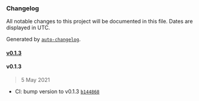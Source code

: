 ### Changelog

All notable changes to this project will be documented in this file. Dates are displayed in UTC.

Generated by [`auto-changelog`](https://github.com/CookPete/auto-changelog).

#### [v0.1.3](https://github.com/ansonmiu0214/vscode-text-align/compare/v0.1.3...v0.1.3)

#### v0.1.3

> 5 May 2021

- CI: bump version to v0.1.3 [`b144868`](https://github.com/ansonmiu0214/vscode-text-align/commit/b144868e4cdd4ef395319e3dd1bf7d8990e05ef9)
